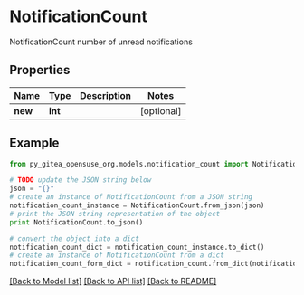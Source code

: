 # NotificationCount

NotificationCount number of unread notifications

## Properties

Name | Type | Description | Notes
------------ | ------------- | ------------- | -------------
**new** | **int** |  | [optional] 

## Example

```python
from py_gitea_opensuse_org.models.notification_count import NotificationCount

# TODO update the JSON string below
json = "{}"
# create an instance of NotificationCount from a JSON string
notification_count_instance = NotificationCount.from_json(json)
# print the JSON string representation of the object
print NotificationCount.to_json()

# convert the object into a dict
notification_count_dict = notification_count_instance.to_dict()
# create an instance of NotificationCount from a dict
notification_count_form_dict = notification_count.from_dict(notification_count_dict)
```
[[Back to Model list]](../README.md#documentation-for-models) [[Back to API list]](../README.md#documentation-for-api-endpoints) [[Back to README]](../README.md)


